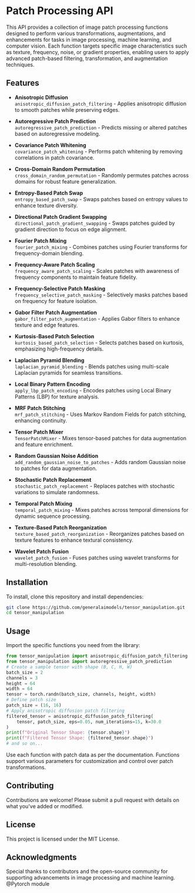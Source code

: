 
# Patch Processing API

This API provides a collection of image patch processing functions designed to perform various transformations, augmentations, and enhancements for tasks in image processing, machine learning, and computer vision. Each function targets specific image characteristics such as texture, frequency, noise, or gradient properties, enabling users to apply advanced patch-based filtering, transformation, and augmentation techniques.

## Features

- **Anisotropic Diffusion**  
  `anisotropic_diffusion_patch_filtering` - Applies anisotropic diffusion to smooth patches while preserving edges.

- **Autoregressive Patch Prediction**  
  `autoregressive_patch_prediction` - Predicts missing or altered patches based on autoregressive modeling.

- **Covariance Patch Whitening**  
  `covariance_patch_whitening` - Performs patch whitening by removing correlations in patch covariance.

- **Cross-Domain Random Permutation**  
  `cross_domain_random_permutation` - Randomly permutes patches across domains for robust feature generalization.

- **Entropy-Based Patch Swap**  
  `entropy_based_patch_swap` - Swaps patches based on entropy values to enhance texture diversity.

- **Directional Patch Gradient Swapping**  
  `directional_patch_gradient_swapping` - Swaps patches guided by gradient direction to focus on edge alignment.

- **Fourier Patch Mixing**  
  `fourier_patch_mixing` - Combines patches using Fourier transforms for frequency-domain blending.

- **Frequency-Aware Patch Scaling**  
  `frequency_aware_patch_scaling` - Scales patches with awareness of frequency components to maintain feature fidelity.

- **Frequency-Selective Patch Masking**  
  `frequency_selective_patch_masking` - Selectively masks patches based on frequency for feature isolation.

- **Gabor Filter Patch Augmentation**  
  `gabor_filter_patch_augmentation` - Applies Gabor filters to enhance texture and edge features.

- **Kurtosis-Based Patch Selection**  
  `kurtosis_based_patch_selection` - Selects patches based on kurtosis, emphasizing high-frequency details.

- **Laplacian Pyramid Blending**  
  `laplacian_pyramid_blending` - Blends patches using multi-scale Laplacian pyramids for seamless transitions.

- **Local Binary Pattern Encoding**  
  `apply_lbp_patch_encoding` - Encodes patches using Local Binary Patterns (LBP) for texture analysis.

- **MRF Patch Stitching**  
  `mrf_patch_stitching` - Uses Markov Random Fields for patch stitching, enhancing continuity.

- **Tensor Patch Mixer**  
  `TensorPatchMixer` - Mixes tensor-based patches for data augmentation and feature enrichment.

- **Random Gaussian Noise Addition**  
  `add_random_gaussian_noise_to_patches` - Adds random Gaussian noise to patches for data augmentation.

- **Stochastic Patch Replacement**  
  `stochastic_patch_replacement` - Replaces patches with stochastic variations to simulate randomness.

- **Temporal Patch Mixing**  
  `temporal_patch_mixing` - Mixes patches across temporal dimensions for dynamic sequence processing.

- **Texture-Based Patch Reorganization**  
  `texture_based_patch_reorganization` - Reorganizes patches based on texture features to enhance textural consistency.

- **Wavelet Patch Fusion**  
  `wavelet_patch_fusion` - Fuses patches using wavelet transforms for multi-resolution blending.

## Installation

To install, clone this repository and install dependencies:

```bash
git clone https://github.com/generalaimodels/tensor_manipulation.git
cd tensor_manipulation

```

## Usage

Import the specific functions you need from the library:

```python
from tensor_manipulation import anisotropic_diffusion_patch_filtering
from tensor_manipulation import autoregressive_patch_prediction
# Create a sample tensor with shape (B, C, H, W)
batch_size = 2
channels = 3
height = 64
width = 64
tensor = torch.randn(batch_size, channels, height, width)
# Define patch size
patch_size = (16, 16)
# Apply anisotropic diffusion patch filtering
filtered_tensor = anisotropic_diffusion_patch_filtering(
    tensor, patch_size, eps=0.05, num_iterations=15, k=30.0
)
print(f"Original Tensor Shape: {tensor.shape}")
print(f"Filtered Tensor Shape: {filtered_tensor.shape}")
# and so on...
```

Use each function with patch data as per the documentation. Functions support various parameters for customization and control over patch transformations.

## Contributing

Contributions are welcome! Please submit a pull request with details on what you've added or modified.

## License

This project is licensed under the MIT License.

## Acknowledgments

Special thanks to contributors and the open-source community for supporting advancements in image processing and machine learning. @Pytorch  module
```
